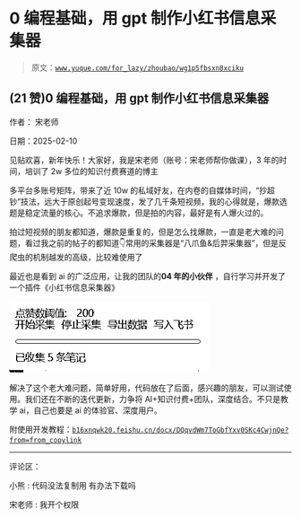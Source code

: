 # 0 编程基础，用 gpt 制作小红书信息采集器

> 原文：[`www.yuque.com/for_lazy/zhoubao/wg1p5fbsxn8xciku`](https://www.yuque.com/for_lazy/zhoubao/wg1p5fbsxn8xciku)

## (21 赞)0 编程基础，用 gpt 制作小红书信息采集器

作者： 宋老师

日期：2025-02-10

见贴欢喜，新年快乐！大家好，我是宋老师（账号：宋老师帮你做课），3 年的时间，培训了 2w 多位的知识付费赛道的博主

多平台多账号矩阵，带来了近 10w 的私域好友，在内卷的自媒体时间，“抄超钞”技法，远大于原创起号变现速度，发了几千条短视频，我的心得就是，爆款选题是稳定流量的核心。不追求爆款，但是拍的内容，最好是有人爆火过的。

拍过短视频的朋友都知道，爆款是重复的，但是怎么找爆款，一直是老大难的问题，看过我之前的帖子的都知道👇常用的采集器是“八爪鱼&后羿采集器”，但是反爬虫的机制越发的高级，比较难使用了

最近也是看到 ai 的广泛应用，让我的团队的**04 年的小伙伴** ，自行学习并开发了一个插件《小红书信息采集器》

![](img/35dbdd680d6f41dbd29c1326a114c430.png "None")

解决了这个老大难问题，简单好用，代码放在了后面，感兴趣的朋友，可以测试使用。我们还在不断的迭代更新，力争将 AI+知识付费+团队，深度结合。不只是教学 ai，自己也要是 ai 的体验官、深度用户。

附使用开发教程：[`b16xnqwk20.feishu.cn/docx/DQqvdWm7ToGbfYxv0SKc4CwjnQe?from=from_copylink`](https://b16xnqwk20.feishu.cn/docx/DQqvdWm7ToGbfYxv0SKc4CwjnQe?from=from_copylink)

* * *

评论区：

小熊 : 代码没法复制用 有办法下载吗

宋老师 : 我开个权限
